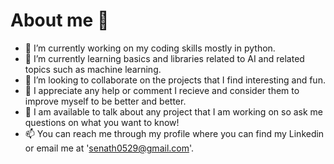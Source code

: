 # About me 👋



- 🔭 I’m currently working on my coding skills mostly in python.
- 🌱 I’m currently learning basics and libraries related to AI and related topics such as machine learning.
- 👯 I’m looking to collaborate on the projects that I find interesting and fun.
- 🤔 I appreciate any help or comment I recieve and consider them to improve myself to be better and better.
- 💬 I am available to talk about any project that I am working on so ask me questions on what you want to know!
- 📫 You can reach me through my profile where you can find my Linkedin or email me at 'senath0529@gmail.com'.

